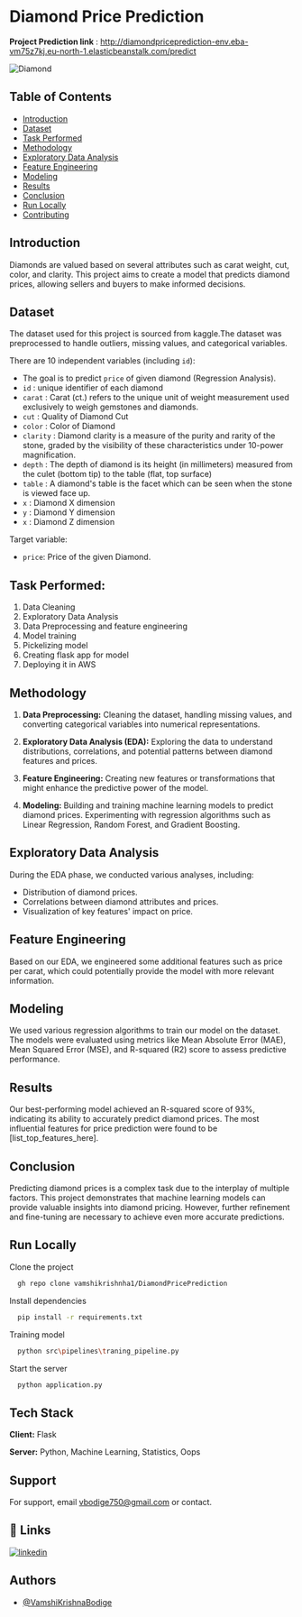 
# Diamond Price Prediction
****Project Prediction link**** : http://diamondpriceprediction-env.eba-vm75z7kj.eu-north-1.elasticbeanstalk.com/predict

![Diamond](https://us.123rf.com/450wm/naphotos/naphotos1201/naphotos120100082/11825706-blue-diamond.jpg)


## Table of Contents

- [Introduction](#introduction)
- [Dataset](#dataset)
- [Task Performed](#Task-Performed)
- [Methodology](#methodology)
- [Exploratory Data Analysis](#exploratory-data-analysis)
- [Feature Engineering](#feature-engineering)
- [Modeling](#modeling)
- [Results](#results)
- [Conclusion](#conclusion)
- [Run Locally](#Run-Locally)
- [Contributing](#contributing)


## Introduction

Diamonds are valued based on several attributes such as carat weight, cut, color, and clarity. This project aims to create a model that predicts diamond prices, allowing sellers and buyers to make informed decisions.

## Dataset

The dataset used for this project is sourced from kaggle.The dataset was preprocessed to handle outliers, missing values, and categorical variables.

There are 10 independent variables (including `id`):
* The goal is to predict `price` of given diamond (Regression Analysis).
* `id` : unique identifier of each diamond
* `carat` : Carat (ct.) refers to the unique unit of weight measurement used exclusively to weigh gemstones and diamonds.
* `cut` : Quality of Diamond Cut
* `color` : Color of Diamond
* `clarity` : Diamond clarity is a measure of the purity and rarity of the stone, graded by the visibility of these characteristics under 10-power magnification.
* `depth` : The depth of diamond is its height (in millimeters) measured from the culet (bottom tip) to the table (flat, top surface)
* `table` : A diamond's table is the facet which can be seen when the stone is viewed face up.
* `x` : Diamond X dimension
* `y` : Diamond Y dimension
* `x` : Diamond Z dimension

Target variable:
* `price`: Price of the given Diamond.

## Task Performed:
1. Data Cleaning
2. Exploratory Data Analysis
3. Data Preprocessing and feature engineering
4. Model training
5. Pickelizing model
6. Creating flask app for model
7. Deploying it in AWS 

## Methodology

1. **Data Preprocessing:** Cleaning the dataset, handling missing values, and converting categorical variables into numerical representations.

2. **Exploratory Data Analysis (EDA):** Exploring the data to understand distributions, correlations, and potential patterns between diamond features and prices.

3. **Feature Engineering:** Creating new features or transformations that might enhance the predictive power of the model.

4. **Modeling:** Building and training machine learning models to predict diamond prices. Experimenting with regression algorithms such as Linear Regression, Random Forest, and Gradient Boosting.

## Exploratory Data Analysis

During the EDA phase, we conducted various analyses, including:

- Distribution of diamond prices.
- Correlations between diamond attributes and prices.
- Visualization of key features' impact on price.

## Feature Engineering

Based on our EDA, we engineered some additional features such as price per carat, which could potentially provide the model with more relevant information.

## Modeling

We used various regression algorithms to train our model on the dataset. The models were evaluated using metrics like Mean Absolute Error (MAE), Mean Squared Error (MSE), and R-squared (R2) score to assess predictive performance.

## Results

Our best-performing model achieved an R-squared score of 93%, indicating its ability to accurately predict diamond prices. The most influential features for price prediction were found to be [list_top_features_here].

## Conclusion

Predicting diamond prices is a complex task due to the interplay of multiple factors. This project demonstrates that machine learning models can provide valuable insights into diamond pricing. However, further refinement and fine-tuning are necessary to achieve even more accurate predictions.


## Run Locally

Clone the project

```bash
  gh repo clone vamshikrishnha1/DiamondPricePrediction
```

Install dependencies

```bash
  pip install -r requirements.txt
```
Training model 

```bash
  python src\pipelines\traning_pipeline.py
```

Start the server

```bash
  python application.py
```


## Tech Stack

**Client:** Flask

**Server:** Python, Machine Learning, Statistics, Oops


## Support

For support, email vbodige750@gmail.com or contact.


## 🔗 Links
[![linkedin](https://img.shields.io/badge/linkedin-0A66C2?style=for-the-badge&logo=linkedin&logoColor=white)](https://www.linkedin.com/in/bodige/)




## Authors

- [@VamshiKrishnaBodige](https://github.com/vamshikrishnha1)


